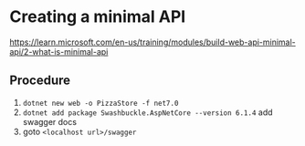 # Creating a minimal API
https://learn.microsoft.com/en-us/training/modules/build-web-api-minimal-api/2-what-is-minimal-api

## Procedure 
1. `dotnet new web -o PizzaStore -f net7.0`
1. `dotnet add package Swashbuckle.AspNetCore --version 6.1.4` add swagger docs
1. goto `<localhost url>/swagger`


